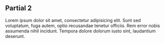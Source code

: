 ---
---

## Partial 2

Lorem ipsum dolor sit amet, consectetur adipisicing elit. Sunt sed voluptatum, fuga autem, optio recusandae tenetur officiis. Rem error nobis assumenda nihil
incidunt. Tempora dolore dolorum iusto sint, laudantium deserunt.

